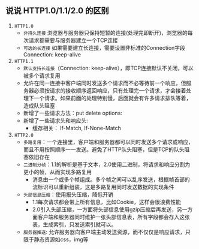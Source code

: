 ## 说说 HTTP1.0/1.1/2.0 的区别
1. `HTTP1.0`
     - `非持久连接` 浏览器与服务器只保持短暂的连接(处理完即断开)，浏览器的每次请求都需要与服务器建立一个TCP连接
     - `可选的长连接` 如果需要建立长连接，需要设置非标准的Connection字段 Connection: keep-alive
2. `HTTP1.1`
     - `默认支持长连接`（Connection: keep-alive），即TCP连接默认不关闭，可以被多个请求复用
     - 允许在同一连接中客户端同时发送多个请求而不必等待前一个响应，但服务器必须按请求的接收顺序返回响应，只有处理完一个请求，才会接着处理下一个请求。如果前面的处理特别慢，后面就会有许多请求排队等着，造成队头阻塞
     - 新增了一些请求方法：put delete options:
     - 新增了一些请求头和响应头:
         - 缓存相关： If-Match, If-None-Match
3. `HTTP2.0`
     - `多路复用`：一个连接里，客户端和服务器都可以同时发送多个请求或响应，而且不用按照顺序一一发送。避免了HTTP队头阻塞，但是TCP的队头阻塞依旧存在
     - `二进制分帧`：1.1的解析是基于文本，2.0使用二进制，将请求和响应分割为更小的帧，从而实现多路复用
         - 消息由一个或多个帧组成。多个帧之间可以乱序发送，根据帧首部的流标识可以重新组装，这是多路复用同时发送数据的实现条件
     - `头部信息压缩`：使用报头压缩，降低开销
         - 1.1每次请求都会带上所有信息，比如Cookie，这样会很浪费性能
         - 2.0引入头部压缩，一方面将头部信息使用gzip压缩后再发送，另一方面客户端和服务器同时维护一张头部信息表，所有字段都会存入这张表，生成索引，只发送索引就可以。
     - `服务器推送`: 允许服务器向客户端主动发送资源，而不仅仅是响应请求，只限于静态资源如css，img等